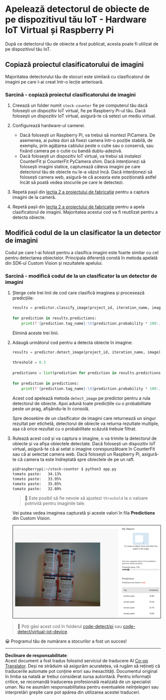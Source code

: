 <!--
CO_OP_TRANSLATOR_METADATA:
{
  "original_hash": "a3fdfec1d1e2cb645ea11c2930b51299",
  "translation_date": "2025-08-28T10:53:23+00:00",
  "source_file": "5-retail/lessons/2-check-stock-device/single-board-computer-object-detector.md",
  "language_code": "ro"
}
-->
# Apelează detectorul de obiecte de pe dispozitivul tău IoT - Hardware IoT Virtual și Raspberry Pi

După ce detectorul tău de obiecte a fost publicat, acesta poate fi utilizat de pe dispozitivul tău IoT.

## Copiază proiectul clasificatorului de imagini

Majoritatea detectorului tău de stocuri este similară cu clasificatorul de imagini pe care l-ai creat într-o lecție anterioară.

### Sarcină - copiază proiectul clasificatorului de imagini

1. Creează un folder numit `stock-counter` fie pe computerul tău dacă folosești un dispozitiv IoT virtual, fie pe Raspberry Pi-ul tău. Dacă folosești un dispozitiv IoT virtual, asigură-te că setezi un mediu virtual.

1. Configurează hardware-ul camerei.

    * Dacă folosești un Raspberry Pi, va trebui să montezi PiCamera. De asemenea, ai putea dori să fixezi camera într-o poziție stabilă, de exemplu, prin agățarea cablului peste o cutie sau o conservă, sau fixând camera pe o cutie cu bandă dublu-adezivă.
    * Dacă folosești un dispozitiv IoT virtual, va trebui să instalezi CounterFit și CounterFit PyCamera shim. Dacă intenționezi să folosești imagini statice, capturează câteva imagini pe care detectorul tău de obiecte nu le-a văzut încă. Dacă intenționezi să folosești camera web, asigură-te că aceasta este poziționată astfel încât să poată vedea stocurile pe care le detectezi.

1. Repetă pașii din [lecția 2 a proiectului de fabricație](../../../4-manufacturing/lessons/2-check-fruit-from-device/README.md#task---capture-an-image-using-an-iot-device) pentru a captura imagini de la cameră.

1. Repetă pașii din [lecția 2 a proiectului de fabricație](../../../4-manufacturing/lessons/2-check-fruit-from-device/README.md#task---classify-images-from-your-iot-device) pentru a apela clasificatorul de imagini. Majoritatea acestui cod va fi reutilizat pentru a detecta obiecte.

## Modifică codul de la un clasificator la un detector de imagini

Codul pe care l-ai folosit pentru a clasifica imagini este foarte similar cu cel pentru detectarea obiectelor. Principala diferență constă în metoda apelată din SDK-ul Custom Vision și rezultatele apelului.

### Sarcină - modifică codul de la un clasificator la un detector de imagini

1. Șterge cele trei linii de cod care clasifică imaginea și procesează predicțiile:

    ```python
    results = predictor.classify_image(project_id, iteration_name, image)
    
    for prediction in results.predictions:
        print(f'{prediction.tag_name}:\t{prediction.probability * 100:.2f}%')
    ```

    Elimină aceste trei linii.

1. Adaugă următorul cod pentru a detecta obiecte în imagine:

    ```python
    results = predictor.detect_image(project_id, iteration_name, image)

    threshold = 0.3
    
    predictions = list(prediction for prediction in results.predictions if prediction.probability > threshold)
    
    for prediction in predictions:
        print(f'{prediction.tag_name}:\t{prediction.probability * 100:.2f}%')
    ```

    Acest cod apelează metoda `detect_image` pe predictor pentru a rula detectorul de obiecte. Apoi adună toate predicțiile cu o probabilitate peste un prag, afișându-le în consolă.

    Spre deosebire de un clasificator de imagini care returnează un singur rezultat per etichetă, detectorul de obiecte va returna rezultate multiple, așa că orice rezultat cu o probabilitate scăzută trebuie filtrat.

1. Rulează acest cod și va captura o imagine, o va trimite la detectorul de obiecte și va afișa obiectele detectate. Dacă folosești un dispozitiv IoT virtual, asigură-te că ai setat o imagine corespunzătoare în CounterFit sau că ai selectat camera web. Dacă folosești un Raspberry Pi, asigură-te că camera ta este îndreptată spre obiectele de pe un raft.

    ```output
    pi@raspberrypi:~/stock-counter $ python3 app.py 
    tomato paste:   34.13%
    tomato paste:   33.95%
    tomato paste:   35.05%
    tomato paste:   32.80%
    ```

    > 💁 Este posibil să fie nevoie să ajustezi `threshold` la o valoare potrivită pentru imaginile tale.

    Vei putea vedea imaginea capturată și aceste valori în fila **Predictions** din Custom Vision.

    ![4 conserve de pastă de roșii pe un raft cu predicții pentru cele 4 detecții de 35.8%, 33.5%, 25.7% și 16.6%](../../../../../translated_images/custom-vision-stock-prediction.942266ab1bcca3410ecdf23643b9f5f570cfab2345235074e24c51f285777613.ro.png)

> 💁 Poți găsi acest cod în folderul [code-detect/pi](../../../../../5-retail/lessons/2-check-stock-device/code-detect/pi) sau [code-detect/virtual-iot-device](../../../../../5-retail/lessons/2-check-stock-device/code-detect/virtual-iot-device).

😀 Programul tău de numărare a stocurilor a fost un succes!

---

**Declinare de responsabilitate**:  
Acest document a fost tradus folosind serviciul de traducere AI [Co-op Translator](https://github.com/Azure/co-op-translator). Deși ne străduim să asigurăm acuratețea, vă rugăm să rețineți că traducerile automate pot conține erori sau inexactități. Documentul original în limba sa natală ar trebui considerat sursa autoritară. Pentru informații critice, se recomandă traducerea profesională realizată de un specialist uman. Nu ne asumăm responsabilitatea pentru eventualele neînțelegeri sau interpretări greșite care pot apărea din utilizarea acestei traduceri.